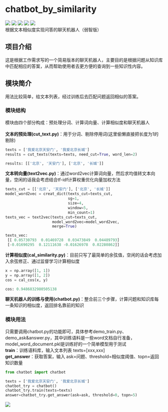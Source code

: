 # chatbot_by_similarity
[![](https://img.shields.io/badge/Python-3.5-blue.svg)](https://www.python.org/)
[![](https://img.shields.io/badge/pandas-0.21.0-brightgreen.svg)](https://pypi.python.org/pypi/pandas/0.21.0)
[![](https://img.shields.io/badge/numpy-1.13.1-brightgreen.svg)](https://pypi.python.org/pypi/numpy/1.13.1)
[![](https://img.shields.io/badge/jieba-0.39-brightgreen.svg)](https://pypi.python.org/pypi/jieba/0.39)
[![](https://img.shields.io/badge/gensim-3.2.0-brightgreen.svg)](https://pypi.python.org/pypi/gensim/3.2.0)<br>
根据文本相似度实现问答的聊天机器人（弱智版）

## 项目介绍
这是根据工作需求写的一个简易版本的聊天机器人，主要目的是根据问题从知识库中匹配相应的答案，从而帮助使用者去更方便的查询到一些知识性内容。<br>

## 模块简介
用法比较简单，给文本列表，经过训练后去匹配问题返回相似的答案。<br>
### 模块结构
模块由四个部分构成：预处理分词、计算词向量、计算相似度和聊天机器人<br><br>
**文本的预处理(cut_text.py)**：用于分词、剔除停用词(这里偷懒直接把长度为1的剔除)<br>
``` python
texts = ['我爱北京天安门', '我爱北京长城']
results = cut_texts(texts=texts, need_cut=True, word_len=2)

results: [['北京', '天安门'], ['北京', '长城']]
```
**文本转向量(text2vec.py)**：通过word2vec计算词向量，然后求均值转文本向量，空闲的话我会考虑结合tf-idf计算权重优化向量加权方法<br>
``` python
texts_cut = [['北京', '天安门'], ['北京', '长城']]
model_word2vec = creat_dict(texts_cut=texts_cut,
                            sg=1,
                            size=4,
                            window=5,
                            min_count=1)
texts_vec = text2vec(texts_cut=texts_cut,
                     model_word2vec=model_word2vec,
                     merge=True)

texts_vec:
 [[ 0.05730793  0.01469728  0.03473849  0.04489793]
 [-0.01690295  0.12111638 -0.01626978  0.02280862]]

```
**计算相似度(cal_similarity.py)**：目前只写了最简单的余弦值，空闲的话会考虑加入余弦修正、通过监督学习计算相似度<br>
``` python
x = np.array([1, 1])
y = np.array([1, 2])
cos = cal_cos(x, y)

cos: 0.9486832980505138
```
**聊天机器人的训练与使用(chatbot.py)**：整合前三个步骤，计算问题和知识库每一条知识的相似度，返回排名靠前的知识<br>

### 模块用法
只需要调用chatbot.py的功能即可，具体参考demo_train.py、demo_ask&answer.py，其中训练语料是一些word文档自行准备，model_word_document.pkl是训练好的一个简单模型用于测试<br>
**train**：训练语料库，输入文本列表 texts=[xxx,xxx]<br>
**get_answer**：获取答案，输入 ask=问题、threshold=相似度阈值、topn=返回知识数量<br>
``` python
from chatbot import chatbot

texts = ['我爱北京天安门', '我爱北京长城']
chatbot_try = chatbot()
chatbot_try.train(texts=texts)
answer=chatbot_try.get_answer(ask=ask, threshold=0, topn=5)
```
![](https://github.com/renjunxiang/chatbot_by_similarity/blob/master/picture/chatbot.jpg)<br>
